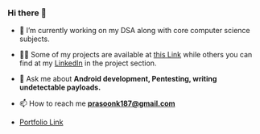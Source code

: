 ### Hi there 👋


- 🔭 I’m currently working on my DSA along with core computer science subjects.

- 👨‍💻 Some of my projects are available at [this Link](https://it5prasoon.github.io/cyberknight_port/projects/) while others you can find at my [LinkedIn](https://www.linkedin.com/in/prasoon0) in the project section.

- 💬 Ask me about **Android development, Pentesting, writing undetectable payloads.**

- 📫 How to reach me **prasoonk187@gmail.com**

- [Portfolio Link](https://it5prasoon.github.io)
